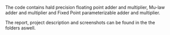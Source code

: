 The code contains hald precision floating point adder and multiplier, Mu-law adder and multiplier 
and Fixed Point parameterizable adder and multiplier.

The report, project description and screenshots can be found in the the folders aswell.   